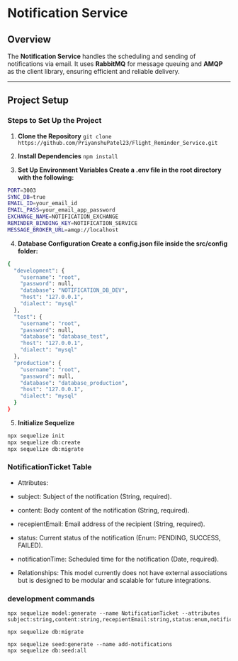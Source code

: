# Notification Service

## Overview

The **Notification Service** handles the scheduling and sending of notifications via email. It uses **RabbitMQ** for message queuing and **AMQP** as the client library, ensuring efficient and reliable delivery.

---

## Project Setup

### Steps to Set Up the Project

1. **Clone the Repository**
   `git clone https://github.com/PriyanshuPatel23/Flight_Reminder_Service.git`

2. **Install Dependencies**
   `npm install`

3. **Set Up Environment Variables Create a .env file in the root directory with the following:**

```bash
PORT=3003
SYNC_DB=true
EMAIL_ID=your_email_id
EMAIL_PASS=your_email_app_password
EXCHANGE_NAME=NOTIFICATION_EXCHANGE
REMINDER_BINDING_KEY=NOTIFICATION_SERVICE
MESSAGE_BROKER_URL=amqp://localhost
```

4. **Database Configuration Create a config.json file inside the src/config folder:**

```bash
{
  "development": {
    "username": "root",
    "password": null,
    "database": "NOTIFICATION_DB_DEV",
    "host": "127.0.0.1",
    "dialect": "mysql"
  },
  "test": {
    "username": "root",
    "password": null,
    "database": "database_test",
    "host": "127.0.0.1",
    "dialect": "mysql"
  },
  "production": {
    "username": "root",
    "password": null,
    "database": "database_production",
    "host": "127.0.0.1",
    "dialect": "mysql"
  }
}

```

5. **Initialize Sequelize**

```bash
npx sequelize init
npx sequelize db:create
npx sequelize db:migrate

```

### NotificationTicket Table

- Attributes:

- subject: Subject of the notification (String, required).
- content: Body content of the notification (String, required).
- recepientEmail: Email address of the recipient (String, required).
- status: Current status of the notification (Enum: PENDING, SUCCESS, FAILED).
- notificationTime: Scheduled time for the notification (Date, required).
- Relationships: This model currently does not have external associations but is designed to be modular and scalable for future integrations.

### development commands

```
npx sequelize model:generate --name NotificationTicket --attributes subject:string,content:string,recepientEmail:string,status:enum,notificationTime:date
```

`npx sequelize db:migrate`

```
npx sequelize seed:generate --name add-notifications
npx sequelize db:seed:all
```
